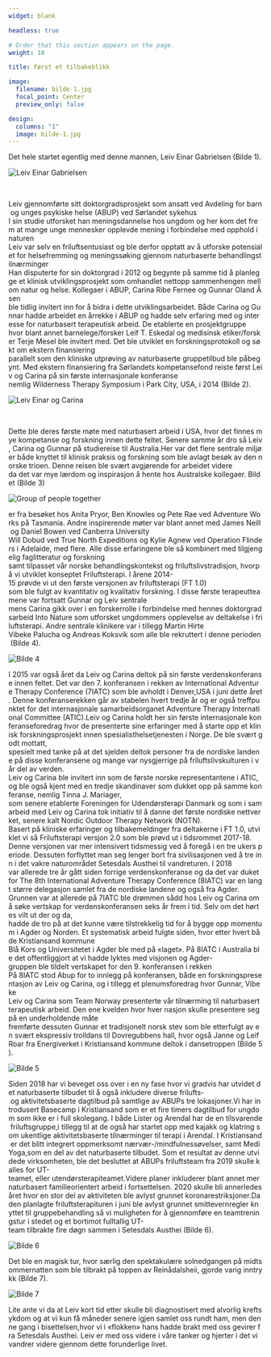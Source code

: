 ```yaml
---
widget: blank

headless: true

# Order that this section appears on the page.
weight: 10

title: Først et tilbakeblikk

image:
  filename: bilde-1.jpg
  focal_point: Center
  preview_only: false

design:
  columns: "1"
  image: bilde-1.jpg
---
```


Det hele startet egentlig med denne mannen, Leiv Einar Gabrielsen (Bilde 1).

![Leiv Einar Gabrielsen](bilde-1.jpg "Leiv Einar Gabrielsen")

 

Leiv gjennomførte sitt doktorgradsprosjekt som ansatt ved Avdeling for barn og unges psykiske helse (ABUP) ved Sørlandet sykehus I sin studie utforsket han meningsdannelse hos ungdom og her kom det frem at mange unge mennesker opplevde mening i forbindelse med opphold i naturen Leiv var selv en friluftsentusiast og ble derfor opptatt av å utforske potensialet for helsefremming og meningssøking gjennom naturbaserte behandlingstilnærminger Han disputerte for sin doktorgrad i 2012 og begynte på samme tid å planlegge et klinisk utviklingsprosjekt som omhandlet nettopp sammenhengen mellom natur og helse. Kollegaer i ABUP, Carina Ribe Fernee og Gunnar Oland Åsen ble tidlig invitert inn for å bidra i dette utviklingsarbeidet. Både Carina og Gunnar hadde arbeidet en årrekke i ABUP og hadde selv erfaring med og interesse for naturbasert terapeutisk arbeid. De etablerte en prosjektgruppe hvor blant annet barnelege/forsker Leif T. Eskedal og medisinsk etiker/forsker Terje Mesel ble invitert med. Det ble utviklet en forskningsprotokoll og søkt om ekstern finansiering parallelt som den kliniske utprøving av naturbaserte gruppetilbud ble påbegynt. Med ekstern finansiering fra Sørlandets kompetansefond reiste først Leiv og Carina på sin første internasjonale konferanse nemlig Wilderness Therapy Symposium i Park City, USA, i 2014 (Bilde 2). 

![](bilde-2.jpg "Leiv Einar og Carina")

 

Dette ble deres første møte med naturbasert arbeid i USA, hvor det finnes mye kompetanse og forskning innen dette feltet. Senere samme år dro så Leiv, Carina og Gunnar på studiereise til Australia.Her var det flere sentrale miljøer både knyttet til klinisk praksis og forskning som ble avlagt besøk av den norske trioen. Denne reisen ble svært avgjørende for arbeidet videre da det var mye lærdom og inspirasjon å hente hos Australske kollegaer. Bildet (Bilde 3) 

![Group of people together](bilde-3.jpg "Australia")

er fra besøket hos Anita Pryor, Ben Knowles og Pete Rae ved Adventure Works på Tasmania. Andre inspirerende møter var blant annet med James Neill og Daniel Bowen ved Canberra University Will Dobud ved True North Expeditions og Kylie Agnew ved Operation Flinders i Adelaide, med flere. Alle disse erfaringene ble så kombinert med tilgjengelig faglitteratur og forskning samt tilpasset vår norske behandlingskontekst og friluftslivstradisjon, hvorpå vi utviklet konseptet Friluftsterapi. I årene 2014-15 prøvde vi ut den første versjonen av friluftsterapi (FT 1.0) som ble fulgt av kvantitativ og kvalitativ forskning. I disse første terapeutteamene var fortsatt Gunnar og Leiv sentrale mens Carina gikk over i en forskerrolle i forbindelse med hennes doktorgradsarbeid Into Nature som utforsket ungdommers opplevelse av deltakelse i friluftsterapi. Andre sentrale klinikere var i tillegg Martin Hirte Vibeke Palucha og Andreas Koksvik som alle ble rekruttert i denne perioden (Bilde 4). 

![](bilde-4.jpeg "Bilde 4")

I 2015 var også året da Leiv og Carina deltok på sin første verdenskonferanse innen feltet. Det var den 7. konferansen i rekken av International Adventure Therapy Conference (7IATC) som ble avholdt i Denver,USA i juni dette året. Denne konferanserekken går av stabelen hvert tredje år og er også treffpunktet for det internasjonale samarbeidsorganet Adventure Therapy International Committee (ATIC).Leiv og Carina holdt her sin første internasjonale konferanseforedrag hvor de presenterte sine erfaringer med å starte opp et klinisk forskningsprosjekt innen spesialisthelsetjenesten i Norge. De ble svært godt mottatt, spesielt med tanke på at det sjelden deltok personer fra de nordiske landene på disse konferansene og mange var nysgjerrige på friluftslivskulturen i vår del av verden. Leiv og Carina ble invitert inn som de første norske representantene i ATIC, og ble også kjent med en tredje skandinaver som dukket opp på samme konferanse, nemlig Tinna J. Mariager, som senere etablerte Foreningen for Udendørsterapi Danmark og som i samarbeid med Leiv og Carina tok initiativ til å danne det første nordiske nettverket, senere kalt Nordic Outdoor Therapy Network (NOTN). Basert på kliniske erfaringer og tilbakemeldinger fra deltakerne i FT 1.0, utviklet vi så Friluftsterapi versjon 2.0 som ble prøvd ut i tidsrommet 2017-18. Denne versjonen var mer intensivert tidsmessig ved å foregå i en tre ukers periode. Dessuten forflyttet man seg lenger bort fra sivilisasjonen ved å tre inn i det vakre naturområdet Setesdals Austhei til vandreturen. I 2018 var allerede tre år gått siden forrige verdenskonferanse og da det var duket for The 8th International Adventure Therapy Conference (8IATC) var en langt større delegasjon samlet fra de nordiske landene og også fra Agder. Grunnen var at allerede på 7IATC ble drømmen sådd hos Leiv og Carina om å søke vertskap for verdenskonferansen seks år frem i tid. Selv om det hørtes vilt ut der og da, hadde de tro på at det kunne være tilstrekkelig tid for å bygge opp momentum i Agder og Norden. Et systematisk arbeid fulgte siden, hvor etter hvert både Kristiansand kommune Blå Kors og Universitetet i Agder ble med på «laget». På 8IATC i Australia ble det offentliggjort at vi hadde lyktes med visjonen og Agder-gruppen ble tildelt vertskapet for den 9. konferansen i rekken På 8IATC stod Abup for to innlegg på konferansen, både en forskningspresentasjon av Leiv og Carina, og i tillegg et plenumsforedrag hvor Gunnar, Vibeke Leiv og Carina som Team Norway presenterte vår tilnærming til naturbasert terapeutisk arbeid. Den ene kvelden hvor hver nasjon skulle presentere seg på en underholdende måte fremførte dessuten Gunnar et tradisjonelt norsk stev som ble etterfulgt av en svært ekspressiv trolldans til Dovregubbens hall, hvor også Janne og Leif Roar fra Energiverket i Kristiansand kommune deltok i dansetroppen (Bilde 5). 

![](bilde-5.jpg "Bilde 5")

Siden 2018 har vi beveget oss over i en ny fase hvor vi gradvis har utvidet det naturbaserte tilbudet til å også inkludere diverse frilufts- og aktivitetsbaserte dagtilbud på samtlige av ABUPs tre lokasjoner.Vi har introdusert Basecamp i Kristiansand som er et fire timers dagtilbud for ungdom som ikke er i full skolegang. I både Lister og Arendal har de en tilsvarende friluftsgruppe,i tillegg til at de også har startet opp med kajakk og klatring som ukentlige aktivitetsbaserte tilnærminger til terapi i Arendal. I Kristiansand er det blitt integrert oppmerksomt nærvær-/mindfulnessøvelser, samt MediYoga,som en del av det naturbaserte tilbudet. Som et resultat av denne utvidede virksomheten, ble det besluttet at ABUPs friluftsteam fra 2019 skulle kalles for UT-teamet, eller utendørsterapiteamet.Videre planer inkluderer blant annet mer naturbasert familieorientert arbeid i fortsettelsen. 2020 skulle bli annerledesåret hvor en stor del av aktiviteten ble avlyst grunnet koronarestriksjoner.Da den planlagte friluftsterapituren i juni ble avlyst grunnet smittevernregler knyttet til gruppebehandling så vi muligheten for å gjennomføre en teamtreningstur i stedet og et bortimot fulltallig UT-team tilbrakte fire døgn sammen i Setesdals Austhei (Bilde 6). 

![](bilde-6.jpg "Bilde 6")

Det ble en magisk tur, hvor særlig den spektakulære solnedgangen på midtsommernatten som ble tilbrakt på toppen av Reinådalsheii, gjorde varig inntrykk (Bilde 7). 

![](bilde-7.jpg "Bilde 7")

Lite ante vi da at Leiv kort tid etter skulle bli diagnostisert med alvorlig kreftsykdom og at vi kun få måneder senere igjen samlet oss rundt ham, men denne gang i bisettelsen,hvor vi i «flokken» hans hadde brakt med oss gevirer fra Setesdals Austhei. Leiv er med oss videre i våre tanker og hjerter i det vi vandrer videre gjennom dette forunderlige livet.